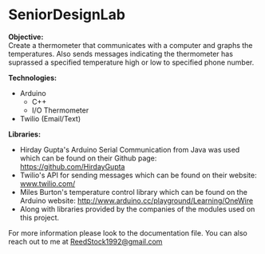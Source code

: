 # SeniorDesignLab
<b>Objective:</b><br>
Create a thermometer that communicates with a computer and graphs the temperatures. Also sends messages indicating the thermometer has suprassed a specified temperature high or low to specified phone number.

<b>Technologies:</b><br>
   - Arduino
      - C++
      - I/O Thermometer
   - Twilio (Email/Text)

<b>Libraries:</b><br>
- Hirday Gupta's Arduino Serial Communication from Java was used which can be found on their Github page: https://github.com/HirdayGupta
- Twilio's API for sending messages which can be found on their website: www.twilio.com/
- Miles Burton's temperature control library which can be found on the Arduino website: http://www.arduino.cc/playground/Learning/OneWire
- Along with libraries provided by the companies of the modules used on this project.

For more information please look to the documentation file. You can also reach out to me at ReedStock1992@gmail.com
